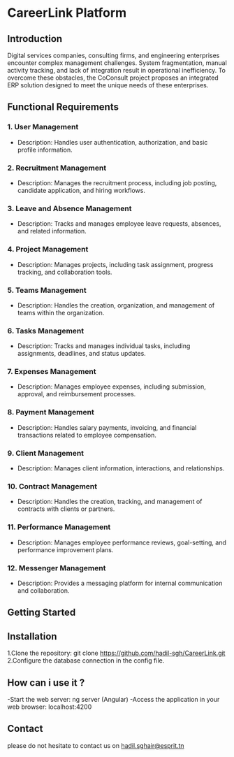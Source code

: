 # CareerLink Platform 

## Introduction
Digital services companies, consulting firms, and engineering enterprises encounter complex management challenges. System fragmentation, manual activity tracking, and lack of integration result in operational inefficiency. To overcome these obstacles, the CoConsult project proposes an integrated ERP solution designed to meet the unique needs of these enterprises.


## Functional Requirements

### 1. User Management

- Description: Handles user authentication, authorization, and basic profile information.

### 2. Recruitment Management

- Description: Manages the recruitment process, including job posting, candidate application, and hiring workflows.

### 3. Leave and Absence Management

- Description: Tracks and manages employee leave requests, absences, and related information.

### 4. Project Management

- Description: Manages projects, including task assignment, progress tracking, and collaboration tools.

### 5. Teams Management

- Description: Handles the creation, organization, and management of teams within the organization.

### 6. Tasks Management

- Description: Tracks and manages individual tasks, including assignments, deadlines, and status updates.

### 7. Expenses Management

- Description: Manages employee expenses, including submission, approval, and reimbursement processes.

### 8. Payment Management

- Description: Handles salary payments, invoicing, and financial transactions related to employee compensation.

### 9. Client Management

- Description: Manages client information, interactions, and relationships.

### 10. Contract Management

- Description: Handles the creation, tracking, and management of contracts with clients or partners.

### 11. Performance Management

- Description: Manages employee performance reviews, goal-setting, and performance improvement plans.

### 12. Messenger Management

- Description: Provides a messaging platform for internal communication and collaboration.

## Getting Started

## Installation

1.Clone the repository: git clone https://github.com/hadil-sgh/CareerLink.git
2.Configure the database connection in the config file.

## How can i use it ?

-Start the web server: ng server (Angular)
-Access the application in your web browser: localhost:4200

## Contact

please do not hesitate to contact us on hadil.sghair@esprit.tn 
